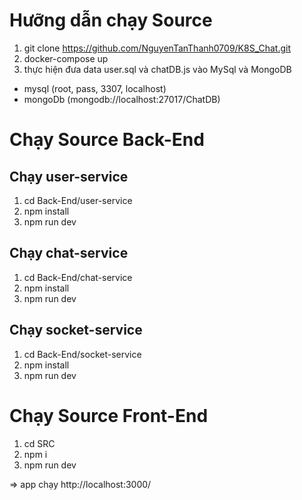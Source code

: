 # Hưỡng dẫn chạy Source
1. git clone https://github.com/NguyenTanThanh0709/K8S_Chat.git
2. docker-compose up
3. thực hiện đưa data user.sql và chatDB.js vào MySql và MongoDB
- mysql (root, pass, 3307, localhost)
- mongoDb (mongodb://localhost:27017/ChatDB)
# Chạy Source Back-End
## Chạy user-service
1. cd Back-End/user-service
2. npm install
3. npm run dev
## Chạy chat-service
1. cd Back-End/chat-service
2. npm install
3. npm run dev
## Chạy socket-service
1. cd Back-End/socket-service
2. npm install
3. npm run dev

# Chạy Source Front-End
1. cd SRC
2. npm i
3. npm run dev

=> app chạy http://localhost:3000/
